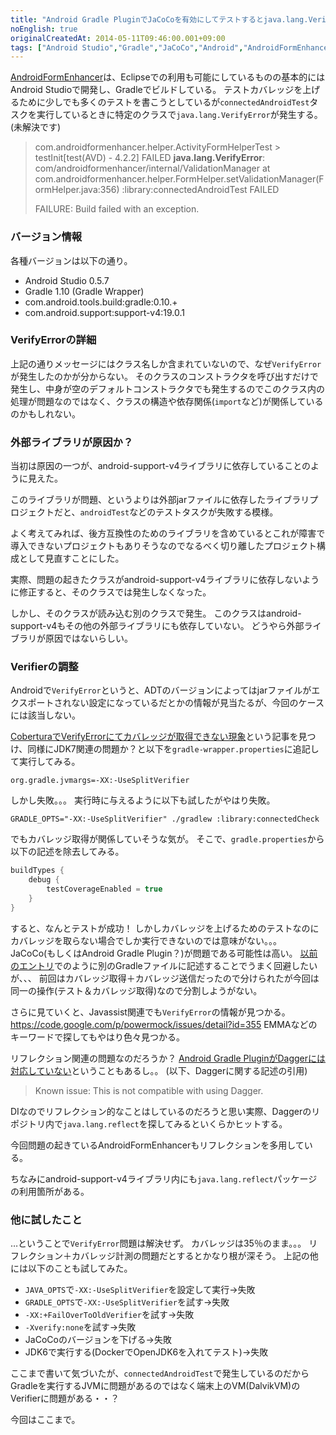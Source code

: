 ```yaml
---
title: "Android Gradle PluginでJaCoCoを有効にしてテストするとjava.lang.VerifyError発生"
noEnglish: true
originalCreatedAt: 2014-05-11T09:46:00.001+09:00
tags: ["Android Studio","Gradle","JaCoCo","Android","AndroidFormEnhancer"]
---
```

[AndroidFormEnhancer](https://github.com/ksoichiro/AndroidFormEnhancer)は、Eclipseでの利用も可能にしているものの基本的にはAndroid Studioで開発し、Gradleでビルドしている。
テストカバレッジを上げるために少しでも多くのテストを書こうとしているが`connectedAndroidTest`タスクを実行しているときに特定のクラスで`java.lang.VerifyError`が発生する。
(未解決です)

> com.androidformenhancer.helper.ActivityFormHelperTest > testInit[test(AVD) - 4.2.2] FAILED 
> 	**java.lang.VerifyError**: com/androidformenhancer/internal/ValidationManager
> 	at com.androidformenhancer.helper.FormHelper.setValidationManager(FormHelper.java:356)
> :library:connectedAndroidTest FAILED
> 
> FAILURE: Build failed with an exception.

<!--more-->

### バージョン情報

各種バージョンは以下の通り。

* Android Studio 0.5.7
* Gradle 1.10 (Gradle Wrapper)
* com.android.tools.build:gradle:0.10.+
* com.android.support:support-v4:19.0.1

### VerifyErrorの詳細

上記の通りメッセージにはクラス名しか含まれていないので、なぜ`VerifyError`が発生したのかが分からない。
そのクラスのコンストラクタを呼び出すだけで発生し、中身が空のデフォルトコンストラクタでも発生するのでこのクラス内の処理が問題なのではなく、クラスの構造や依存関係(`import`など)が関係しているのかもしれない。

### 外部ライブラリが原因か？

当初は原因の一つが、android-support-v4ライブラリに依存していることのように見えた。

このライブラリが問題、というよりは外部jarファイルに依存したライブラリプロジェクトだと、`androidTest`などのテストタスクが失敗する模様。

よく考えてみれば、後方互換性のためのライブラリを含めているとこれが障害で導入できないプロジェクトもありそうなのでなるべく切り離したプロジェクト構成として見直すことにした。

実際、問題の起きたクラスがandroid-support-v4ライブラリに依存しないように修正すると、そのクラスでは発生しなくなった。

しかし、そのクラスが読み込む別のクラスで発生。
このクラスはandroid-support-v4もその他の外部ライブラリにも依存していない。
どうやら外部ライブラリが原因ではないらしい。

### Verifierの調整

Androidで`VerifyError`というと、ADTのバージョンによってはjarファイルがエクスポートされない設定になっているだとかの情報が見当たるが、今回のケースには該当しない。

[CoberturaでVerifyErrorにてカバレッジが取得できない現象](http://kikutaro777.hatenablog.com/entry/2013/02/18/222723)という記事を見つけ、同様にJDK7関連の問題か？と以下を`gradle-wrapper.properties`に追記して実行してみる。

```
org.gradle.jvmargs=-XX:-UseSplitVerifier
```

しかし失敗。。。
実行時に与えるように以下も試したがやはり失敗。

```
GRADLE_OPTS="-XX:-UseSplitVerifier" ./gradlew :library:connectedCheck
```

でもカバレッジ取得が関係していそうな気が。
そこで、`gradle.properties`から以下の記述を除去してみる。

```groovy
buildTypes {
    debug {
        testCoverageEnabled = true
    }
}
```

すると、なんとテストが成功！
しかしカバレッジを上げるためのテストなのにカバレッジを取らない場合でしか実行できないのでは意味がない。。。
JaCoCo(もしくはAndroid Gradle Plugin？)が問題である可能性は高い。
[以前のエントリ](/ja/post/2014/05/androidgradle-jacoco/)でのように別のGradleファイルに記述することでうまく回避したいが、、、
前回はカバレッジ取得＋カバレッジ送信だったので分けられたが今回は同一の操作(テスト＆カバレッジ取得)なので分割しようがない。

さらに見ていくと、Javassist関連でも`VerifyError`の情報が見つかる。
https://code.google.com/p/powermock/issues/detail?id=355
EMMAなどのキーワードで探してもやはり色々見つかる。

リフレクション関連の問題なのだろうか？
[Android Gradle PluginがDaggerには対応していない](http://tools.android.com/tech-docs/new-build-system)ということもあるし。。
(以下、Daggerに関する記述の引用)

> Known issue: This is not compatible with using Dagger.

DIなのでリフレクション的なことはしているのだろうと思い実際、Daggerのリポジトリ内で`java.lang.reflect`を探してみるといくらかヒットする。

今回問題の起きているAndroidFormEnhancerもリフレクションを多用している。

ちなみにandroid-support-v4ライブラリ内にも`java.lang.reflect`パッケージの利用箇所がある。

### 他に試したこと

…ということで`VerifyError`問題は解決せず。
カバレッジは35％のまま。。。
リフレクション＋カバレッジ計測の問題だとするとかなり根が深そう。
上記の他には以下のことも試してみた。

* `JAVA_OPTS`で`-XX:-UseSplitVerifier`を設定して実行→失敗
* `GRADLE_OPTS`で`-XX:-UseSplitVerifier`を試す→失敗
* `-XX:+FailOverToOldVerifier`を試す→失敗
* `-Xverify:none`を試す→失敗
* JaCoCoのバージョンを下げる→失敗
* JDK6で実行する(DockerでOpenJDK6を入れてテスト)→失敗

ここまで書いて気づいたが、`connectedAndroidTest`で発生しているのだからGradleを実行するJVMに問題があるのではなく端末上のVM(DalvikVM)のVerifierに問題がある・・？

今回はここまで。
